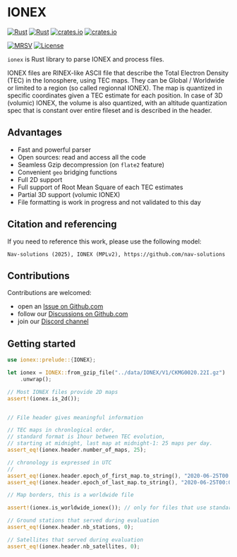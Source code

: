 IONEX
=====

[![Rust](https://github.com/nav-solutions/ionex/actions/workflows/rust.yml/badge.svg)](https://github.com/nav-solutions/ionex/actions/workflows/rust.yml)
[![Rust](https://github.com/nav-solutions/ionex/actions/workflows/daily.yml/badge.svg)](https://github.com/nav-solutions/ionex/actions/workflows/daily.yml)
[![crates.io](https://docs.rs/ionex/badge.svg)](https://docs.rs/ionex/)
[![crates.io](https://img.shields.io/crates/d/ionex.svg)](https://crates.io/crates/ionex)

[![MRSV](https://img.shields.io/badge/MSRV-1.82.0-orange?style=for-the-badge)](https://github.com/rust-lang/rust/releases/tag/1.82.0)
[![License](https://img.shields.io/badge/license-MPL_2.0-orange?style=for-the-badge&logo=mozilla)](https://github.com/nav-solutions/ionex/blob/main/LICENSE)

`ionex` is Rust library to parse IONEX and process files. 

IONEX files are RINEX-like ASCII file that describe the Total Electron Density (TEC)
in the Ionosphere, using TEC maps. They can be Global / Worldwide or limited to a region
(so called regionnal IONEX). The map is quantized in specific coordinates given a TEC estimate
for each position. In case of 3D (volumic) IONEX, the volume is also quantized, with an altitude
quantization spec that is constant over entire fileset and is described in the header.

## Advantages

- Fast and powerful parser
- Open sources: read and access all the code
- Seamless Gzip decompression (on `flate2` feature)
- Convenient `geo` bridging functions
- Full 2D support
- Full support of Root Mean Square of each TEC estimates
- Partial 3D support (volumic IONEX)
- File formatting is work in progress and not validated to this day

## Citation and referencing

If you need to reference this work, please use the following model:

`Nav-solutions (2025), IONEX (MPLv2), https://github.com/nav-solutions`

## Contributions

Contributions are welcomed:

- open an [Issue on Github.com](https://github.com/nav-solutions/ionex/issues) 
- follow our [Discussions on Github.com](https://github.com/nav-solutions/discussions)
- join our [Discord channel](https://discord.gg/EqhEBXBmJh)

## Getting started

```rust
use ionex::prelude::{IONEX};

let ionex = IONEX::from_gzip_file("../data/IONEX/V1/CKMG0020.22I.gz")
    .unwrap();

// Most IONEX files provide 2D maps
assert!(ionex.is_2d());


// File header gives meaningful information

// TEC maps in chronlogical order, 
// standard format is 1hour between TEC evolution,
// starting at midnight, last map at midnight-1: 25 maps per day.
assert_eq!(ionex.header.number_of_maps, 25);

// chronology is expressed in UTC 
// 
assert_eq!(ionex.header.epoch_of_first_map.to_string(), "2020-06-25T00:00:00 UTC");
assert_eq!(ionex.header.epoch_of_last_map.to_string(), "2020-06-25T00:00:00 UTC");

// Map borders, this is a worldwide file

assert!(ionex.is_worldwide_ionex()); // only for files that use standard naming

// Ground stations that served during evaluation
assert_eq!(ionex.header.nb_stations, 0);

// Satellites that served during evaluation
assert_eq!(ionex.header.nb_satellites, 0);

```
